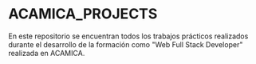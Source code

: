 # ACAMICA_PROJECTS
En este repositorio se encuentran todos los trabajos prácticos realizados durante el desarrollo de la formación como "Web Full Stack Developer"  realizada en ACAMICA.
